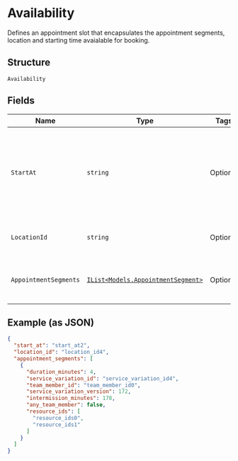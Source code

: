 
# Availability

Defines an appointment slot that encapsulates the appointment segments, location and  starting time avaialable for booking.

## Structure

`Availability`

## Fields

| Name | Type | Tags | Description |
|  --- | --- | --- | --- |
| `StartAt` | `string` | Optional | The RFC 3339 timestamp specifying the beginning time of the slot available for booking. |
| `LocationId` | `string` | Optional | The ID of the location available for booking. |
| `AppointmentSegments` | [`IList<Models.AppointmentSegment>`](/doc/models/appointment-segment.md) | Optional | The list of appointment segments available for booking |

## Example (as JSON)

```json
{
  "start_at": "start_at2",
  "location_id": "location_id4",
  "appointment_segments": [
    {
      "duration_minutes": 4,
      "service_variation_id": "service_variation_id4",
      "team_member_id": "team_member_id0",
      "service_variation_version": 172,
      "intermission_minutes": 178,
      "any_team_member": false,
      "resource_ids": [
        "resource_ids0",
        "resource_ids1"
      ]
    }
  ]
}
```


